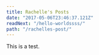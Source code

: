 ```yaml
---
title: Rachelle's Posts
date: "2017-05-06T23:46:37.121Z"
readNext: "/hello-worldssss/"
path: "/rachelles-post/"
---
```


This is a test.

